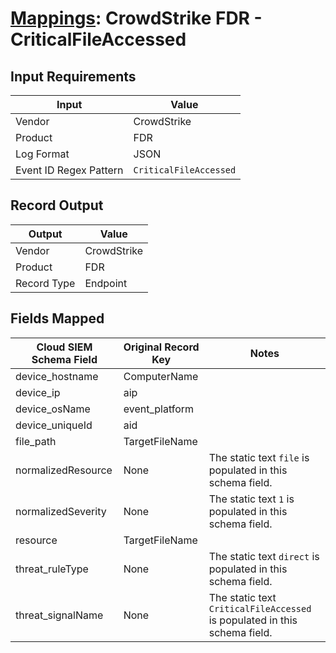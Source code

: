 # [Mappings](README.md): CrowdStrike FDR - CriticalFileAccessed

## Input Requirements

|Input|Value|
|-----|-----|
|Vendor|CrowdStrike|
|Product|FDR|
|Log Format|JSON|
|Event ID Regex Pattern|`CriticalFileAccessed`|

## Record Output

|Output|Value|
|------|-----|
|Vendor|CrowdStrike|
|Product|FDR|
|Record Type|Endpoint|

## Fields Mapped

|Cloud SIEM Schema Field|Original Record Key|Notes|
|-----------------------|-------------------|-----|
|device_hostname|ComputerName||
|device_ip|aip||
|device_osName|event_platform||
|device_uniqueId|aid||
|file_path|TargetFileName||
|normalizedResource|None|The static text `file` is populated in this schema field.|
|normalizedSeverity|None|The static text `1` is populated in this schema field.|
|resource|TargetFileName||
|threat_ruleType|None|The static text `direct` is populated in this schema field.|
|threat_signalName|None|The static text `CriticalFileAccessed` is populated in this schema field.|

